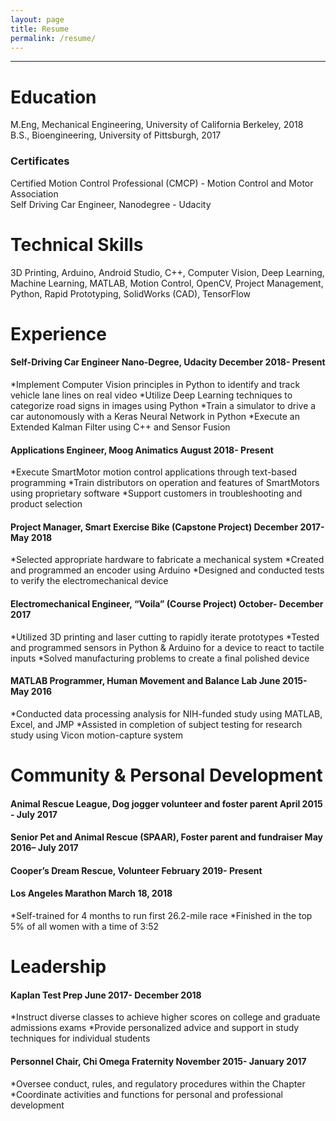```yaml
---
layout: page
title: Resume
permalink: /resume/
---
```

***
# Education

M.Eng, Mechanical Engineering, University of California Berkeley, 2018
<br>B.S., Bioengineering, University of Pittsburgh, 2017

### Certificates

Certified Motion Control Professional (CMCP) - Motion Control and Motor Association
<br>Self Driving Car Engineer, Nanodegree - Udacity

# Technical Skills
3D Printing, Arduino, Android Studio, C++, Computer Vision, Deep Learning, Machine Learning, MATLAB, Motion Control, OpenCV, Project Management, Python, Rapid Prototyping, SolidWorks (CAD), TensorFlow

# Experience

#### Self-Driving Car Engineer Nano-Degree, Udacity				      	       December 2018- Present
*Implement Computer Vision principles in Python to identify and track vehicle lane lines on real video
*Utilize Deep Learning techniques to categorize road signs in images using Python
*Train a simulator to drive a car autonomously with a Keras Neural Network in Python
*Execute an Extended Kalman Filter using C++ and Sensor Fusion 
#### Applications Engineer, Moog Animatics                                 August 2018- Present
*Execute SmartMotor motion control applications through text-based programming
*Train distributors on operation and features of SmartMotors using proprietary software
*Support customers in troubleshooting and product selection
#### Project Manager, Smart Exercise Bike (Capstone Project)			      December 2017- May 2018
*Selected appropriate hardware to fabricate a mechanical system
*Created and programmed an encoder using Arduino
*Designed and conducted tests to verify the electromechanical device
#### Electromechanical Engineer, “Voila” (Course Project)			      	   October- December 2017
*Utilized 3D printing and laser cutting to rapidly iterate prototypes
*Tested and programmed sensors in Python & Arduino for a device to react to tactile inputs
*Solved manufacturing problems to create a final polished device
#### MATLAB Programmer, Human Movement and Balance Lab			 	              June 2015- May 2016
*Conducted data processing analysis for NIH-funded study using MATLAB, Excel, and JMP
*Assisted in completion of subject testing for research study using Vicon motion-capture system


# Community & Personal Development

#### Animal Rescue League, Dog jogger volunteer and foster parent	           		  April 2015 - July 2017
#### Senior Pet and Animal Rescue (SPAAR), Foster parent and fundraiser            	 May 2016– July 2017
#### Cooper’s Dream Rescue, Volunteer						                                  February 2019- Present
#### Los Angeles Marathon			       						                                          March 18, 2018
*Self-trained for 4 months to run first 26.2-mile race 
*Finished in the top 5% of all women with a time of 3:52

# Leadership

#### Kaplan Test Prep							    	                                         June 2017- December 2018
*Instruct diverse classes to achieve higher scores on college and graduate admissions exams
*Provide personalized advice and support in study techniques for individual students
#### Personnel Chair, Chi Omega Fraternity				                            November 2015- January 2017
*Oversee conduct, rules, and regulatory procedures within the Chapter
*Coordinate activities and functions for personal and professional development


